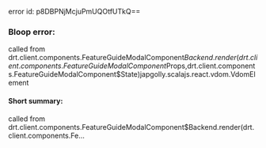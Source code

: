 error id: p8DBPNjMcjuPmUQOtfUTkQ==
### Bloop error:

called from drt.client.components.FeatureGuideModalComponent$Backend.render(drt.client.components.FeatureGuideModalComponent$Props,drt.client.components.FeatureGuideModalComponent$State)japgolly.scalajs.react.vdom.VdomElement
#### Short summary: 

called from drt.client.components.FeatureGuideModalComponent$Backend.render(drt.client.components.Fe...